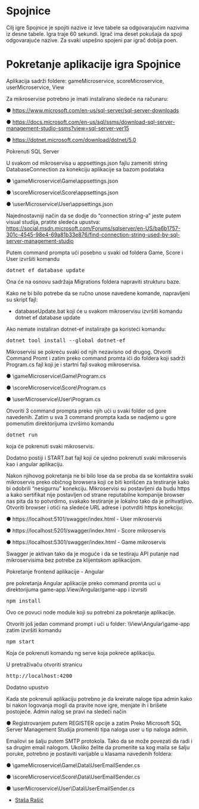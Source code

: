 # Spojnice

Cilj igre Spojnice je spojiti nazive iz leve tabele sa odgovarajućim nazivima iz desne tabele.
Igra traje 60 sekundi. Igrač ima deset pokušaja da spoji odgovarajuće nazive.
Za svaki uspešno spojeni par igrač dobija poen.


# Pokretanje aplikacije igra Spojnice

Aplikacija sadrži foldere: gameMicroservice, scoreMicroservice, userMicroservice, View

Za mikroservise potrebno je imati instalirano sledeće na računaru:

●	https://www.microsoft.com/en-us/sql-server/sql-server-downloads

●	https://docs.microsoft.com/en-us/sql/ssms/download-sql-server-management-studio-ssms?view=sql-server-ver15

●	https://dotnet.microsoft.com/download/dotnet/5.0


Pokrenuti SQL Server 

U svakom od mikroservisa u appsettings.json fajlu zameniti string DatabaseConnection za konekciju aplikacije sa bazom podataka 

●	\gameMicroservice\Game\appsettings.json

●	\scoreMicroservice\Score\appsettings.json

●	\userMicroservice\User\appsettings.json

Najednostavniji način da se dodje do “connection string-a” jeste putem visual studija, pratite sledeća upustva:
https://social.msdn.microsoft.com/Forums/sqlserver/en-US/ba6b1757-301c-4545-98e4-69a81b33e876/find-connection-string-used-by-sql-server-management-studio


Putem command prompta ući posebno u svaki od foldera Game, Score i User izvršiti komandu

<pre>dotnet ef database update</pre> 

Ona će na osnovu sadržaja Migrations foldera napraviti strukturu baze. 

Kako ne bi bilo potrebe da se ručno unose navedene komande, napravljeni su skript fajl:

-	databaseUpdate.bat koji će u svakom mikroservisu izvršiti komandu dotnet ef database update 

Ako nemate instaliran dotnet-ef instalirajte ga koristeći komandu:

<pre>dotnet tool install --global dotnet-ef</pre>


Mikroservisi se pokreću svaki od njih nezavisno od drugog. Otvoriti Command Promt i zatim
preko command promta ići do foldera koji sadrži Program.cs fajl koji je i startni fajl svakog mikroservisa.

●	\gameMicroservice\Game\Program.cs

●	\scoreMicroservice\Score\Program.cs

●	\userMicroservice\User\Program.cs
 
Otvoriti 3 command prompta preko njih ući u svaki folder od gore navedenih. 
Zatim u sva 3 command prompta kada se nadjemo u gore pomenutim direktorijuma izvršimo komandu

<pre>dotnet run</pre> 

koja će pokrenuti svaki mikroservis.

Dodatno postiji i START.bat fajl koji će ujedno pokrenuti svaki mikroservis kao i angular aplikaciju.

Nakon njihovog pokretanja ne bi bilo lose da se proba da se kontaktira svaki mikroservis preko običnog browsera koji ce biti korišćen za testiranje kako bi odobrili “nesigurnu” konekciju. Mikroservisi su postavljeni da budu https a kako sertifikat nije postavljen od strane reputabilne kompanije browser nas pita da to potvrdimo, svakako testiranje je lokalno tako da je prihvatljivo. Otvoriti browser i otići na sledeće URL adrese i potvrditi https konekciju:

●	https://localhost:5101/swagger/index.html - User mikroservis

●	https://localhost:5201/swagger/index.html - Score mikroservis

●	https://localhost:5301/swagger/index.html - Game mikroservis

Swagger je aktivan tako da je moguće i da se testiraju API putanje nad mikroservisima bez potrebe za klijentskom aplikacijom.

Pokretanje frontend aplikacije - Angular 

pre pokretanja Angular aplikacije preko command promta uci u direktorijuma game-app.View/Angular/game-app
i izvrsiti 

<pre>npm install</pre>

Ovo ce povuci node module koji su potrebni za pokretanje aplikacije.

Otvoriti još jedan command prompt i ući u folder: \View\Angular\game-app zatim izvršiti komandu 

<pre>npm start</pre>

Koja će pokrenuti komandu ng serve koja pokreće aplikaciju.

U pretraživaču otvoriti stranicu
<pre>http://localhost:4200</pre>

Dodatno upustvo

Kada ste pokrenuli aplikaciju potrebno je da kreirate naloge tipa admin kako bi nakon logovanja mogli da pravite nove igre, menjate ih i brišete postojeće.
Admin nalog se pravi na sledeći način

●	Registrovanjem putem REGISTER opcije a zatim Preko Microsoft SQL Server Management Studija promeniti tipa naloga user u tip naloga admin.


Emailovi se šalju putem SMTP protokola. Tako da se može povezati da radi i sa drugim email nalogom. Ukoliko želite da promenite sa kog maila se šalju poruke, potrebno je postaviti varijable u klasama navedenih foldera:

●	\gameMicroservice\Game\Data\UserEmailSender.cs

●	\scoreMicroservice\Score\Data\UserEmailSender.cs

●	\userMicroservice\User\Data\UserEmailSender.cs

 - [Staša Rašić](https://github.com/Stascha)
